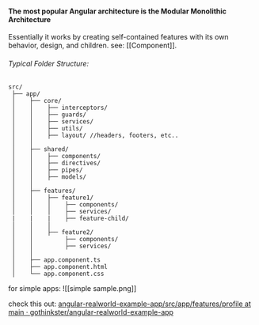 #### The most popular Angular architecture is the Modular Monolithic Architecture
Essentially it works by creating self-contained features with its own behavior, design, and children.
see: [[Component]].
###### Typical Folder Structure:
```
src/
 ├── app/
 │    ├── core/
 │    │    ├── interceptors/
 │    │    ├── guards/
 │    │    ├── services/
 │    │    ├── utils/
 │    │    ├── layout/ //headers, footers, etc..
 │    │
 │    ├── shared/
 │    │    ├── components/
 │    │    ├── directives/
 │    │    ├── pipes/
 │    │    ├── models/
 │    │
 │    ├── features/
 │    │    ├── feature1/
 │    │    │    ├── components/
 │    │    │    ├── services/
 |	  |	   |	├── feature-child/
 │    │    │
 │    │    ├── feature2/
 │    │         ├── components/
 │    │         ├── services/
 │    │
 │    ├── app.component.ts
 │    ├── app.component.html
 │    └── app.component.css
```
for simple apps:
![[simple sample.png]]

check this out: [angular-realworld-example-app/src/app/features/profile at main · gothinkster/angular-realworld-example-app](https://github.com/gothinkster/angular-realworld-example-app/tree/main/src/app/features/profile)